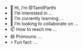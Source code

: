 - 👋 Hi, I’m @TamilParthi
- 👀 I’m interested in ...
- 🌱 I’m currently learning ...
- 💞️ I’m looking to collaborate on ...
- 📫 How to reach me ...
- 😄 Pronouns: ...
- ⚡ Fun fact: ...

<!---
TamilParthi/TamilParthi is a ✨ special ✨ repository because its `README.md` (this file) appears on your GitHub profile.
You can click the Preview link to take a look at your changes.
--->
